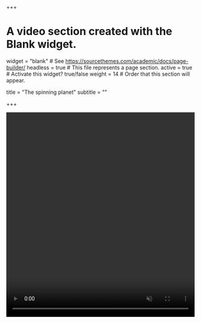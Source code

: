+++
# A video section created with the Blank widget.

widget = "blank"  # See https://sourcethemes.com/academic/docs/page-builder/
headless = true  # This file represents a page section.
active = true  # Activate this widget? true/false
weight = 14  # Order that this section will appear.

title = "The spinning planet"
subtitle = ""

+++

<div class="row post-image-bg" markdown="0">
<video width="99%" height="540" autoplay loop muted markdown="0">
<source src="video.mp4" type="video/mp4" markdown="0" >
</video>
</div>
